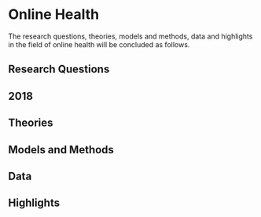 # Online Health
The research questions, theories, models and methods, data and highlights in the field of online health will be concluded as follows.

## Research Questions
2018
---

## Theories


## Models and Methods


## Data



## Highlights






